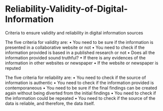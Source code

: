 # Reliability-Validity-of-Digital-Information
Criteria to ensure validity and reliability in digital information sources

The five criteria for validity are:
•	 You need to be sure if the information is presented in a collaborative website or not
•	 You need to check if the information provided is based in a published research or not
•	 Does all the information provided sound truthful?
•	 If there is any evidences of the information in other websites or newspaper 
•	 If the website or newspaper is reputed

The five criteria for reliability are:
•	 You need to check if the source of information is authentic
•	 You need to check if the information provided is contemporaneous
•	 You need to be sure if the final findings can be created again without being diverted from the initial findings
•	You need to check if the information could be repeated 
•	 You need to check if the source of the data is reliable, and therefore, the data itself. 

